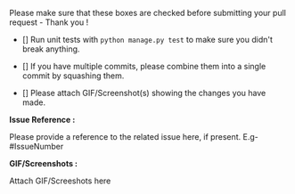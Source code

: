 Please make sure that these boxes are checked before submitting your pull request - Thank you !

- [] Run unit tests with ```python manage.py test``` to make sure you didn't break anything.

- [] If you have multiple commits, please combine them into a single commit by squashing them.

- [] Please attach GIF/Screenshot(s) showing the changes you have made.

**Issue Reference :**  

Please provide a reference to the related issue here, if present.
E.g- #IssueNumber

**GIF/Screenshots :**

Attach GIF/Screeshots here